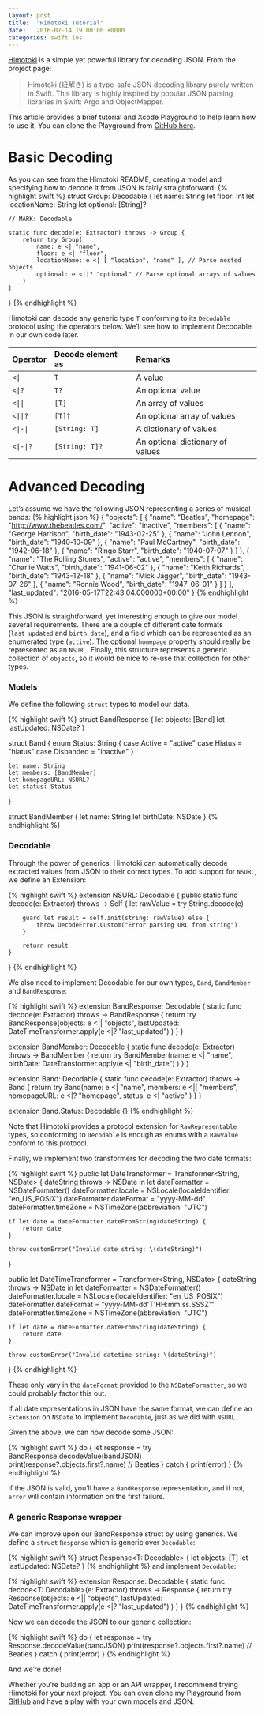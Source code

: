 ```yaml
---
layout: post
title:  "Himotoki Tutorial"
date:   2016-07-14 19:00:00 +0000
categories: swift ios
---
```

[Himotoki](https://github.com/ikesyo/Himotoki) is a simple yet powerful library for decoding JSON. From the project page:

> Himotoki (紐解き) is a type-safe JSON decoding library purely written in Swift. This library is highly inspired by popular JSON parsing libraries in Swift: Argo and ObjectMapper.

This article provides a brief tutorial and Xcode Playground to help learn how to use it. You can clone the Playground from [GitHub here](https://github.com/dcaunt/himotoki-playground).

# Basic Decoding

As you can see from the Himotoki README, creating a model and specifying how to decode it from JSON is fairly straightforward:
{% highlight swift %}
struct Group: Decodable {
    let name: String
    let floor: Int
    let locationName: String
    let optional: [String]?

    // MARK: Decodable

    static func decode(e: Extractor) throws -> Group {
        return try Group(
            name: e <| "name",
            floor: e <| "floor",
            locationName: e <| [ "location", "name" ], // Parse nested objects
            optional: e <||? "optional" // Parse optional arrays of values
        )
    }
}
{% endhighlight %}

Himotoki can decode any generic type `T`  conforming to its `Decodable` protocol using the operators below. We’ll see how to implement Decodable in our own code later.

| Operator                        | Decode element as | Remarks                          |
|:--------------------------------|:------------------|:---------------------------------|
| <code>&lt;&#124;</code>         | `T`               | A value                          |
| <code>&lt;&#124;?</code>        | `T?`              | An optional value                |
| <code>&lt;&#124;&#124;</code>   | `[T]`             | An array of values               |
| <code>&lt;&#124;&#124;?</code>  | `[T]?`            | An optional array of values      |
| <code>&lt;&#124;-&#124;</code>  | `[String: T]`     | A dictionary of values           |
| <code>&lt;&#124;-&#124;?</code> | `[String: T]?`    | An optional dictionary of values |

# Advanced Decoding

Let’s assume we have the following JSON representing a series of musical bands:
{% highlight json %}
{
  "objects": [
    {
      "name": "Beatles",
      "homepage": "http://www.thebeatles.com/",
      "active": "inactive",
      "members": [
        {
          "name": "George Harrison",
          "birth_date": "1943-02-25"
        },
        {
          "name": "John Lennon",
          "birth_date": "1940-10-09"
        },
        {
          "name": "Paul McCartney",
          "birth_date": "1942-06-18"
        },
        {
          "name": "Ringo Starr",
          "birth_date": "1940-07-07"
        }
      ]
    },
    {
      "name": "The Rolling Stones",
      "active": "active",
      "members": [
        {
          "name": "Charlie Watts",
          "birth_date": "1941-06-02"
        },
        {
          "name": "Keith Richards",
          "birth_date": "1943-12-18"
        },
        {
          "name": "Mick Jagger",
          "birth_date": "1943-07-26"
        },
        {
          "name": "Ronnie Wood",
          "birth_date": "1947-06-01"
        }
      ]
    }
  ],
  "last_updated": "2016-05-17T22:43:04.000000+00:00"
}
{% endhighlight %}

This JSON is straightforward, yet interesting enough to give our model several requirements. There are a couple of different date formats (`last_updated` and `birth_date`), and a field which can be represented as an enumerated type (`active`). The optional `homepage` property should really be represented as an `NSURL`. Finally, this structure represents a generic collection of `objects`, so it would be nice to re-use that collection for other types.

### Models

We define the following `struct` types to model our data.

{% highlight swift %}
struct BandResponse {
    let objects: [Band]
    let lastUpdated: NSDate?
}

struct Band {
    enum Status: String {
        case Active = "active"
        case Hiatus = "hiatus"
        case Disbanded = "inactive"
    }

    let name: String
    let members: [BandMember]
    let homepageURL: NSURL?
    let status: Status
}

struct BandMember {
    let name: String
    let birthDate: NSDate
}
{% endhighlight %}

### Decodable

Through the power of generics, Himotoki can automatically decode extracted values from JSON to their correct types. To add support for `NSURL`, we define an Extension:


{% highlight swift %}
extension NSURL: Decodable {
    public static func decode(e: Extractor) throws -> Self {
        let rawValue = try String.decode(e)

        guard let result = self.init(string: rawValue) else {
            throw DecodeError.Custom("Error parsing URL from string")
        }

        return result
    }
}
{% endhighlight %}

We also need to implement Decodable for our own types, `Band`, `BandMember` and `BandResponse`:

{% highlight swift %}
extension BandResponse: Decodable {
    static func decode(e: Extractor) throws -> BandResponse {
        return try BandResponse(objects: e <|| "objects",
            lastUpdated: DateTimeTransformer.apply(e <|? "last_updated")
        )
    }
}

extension BandMember: Decodable {
    static func decode(e: Extractor) throws -> BandMember {
        return try BandMember(name: e <| "name",
            birthDate: DateTransformer.apply(e <| "birth_date")
        )
    }
}

extension Band: Decodable {
    static func decode(e: Extractor) throws -> Band {
        return try Band(name: e <| "name",
            members: e <|| "members",
            homepageURL: e <|? "homepage",
            status: e <| "active"
        )
    }
}

extension Band.Status: Decodable {}
{% endhighlight %}

Note that Himotoki provides a protocol extension for `RawRepresentable` types, so conforming to `Decodable` is enough as enums with a `RawValue` conform to this protocol.

Finally, we implement two transformers for decoding the two date formats:


{% highlight swift %}
public let DateTransformer = Transformer<String, NSDate> { dateString throws -> NSDate in
    let dateFormatter = NSDateFormatter()
    dateFormatter.locale = NSLocale(localeIdentifier: "en_US_POSIX")
    dateFormatter.dateFormat = "yyyy-MM-dd"
    dateFormatter.timeZone = NSTimeZone(abbreviation: "UTC")

    if let date = dateFormatter.dateFromString(dateString) {
        return date
    }

    throw customError("Invalid date string: \(dateString)")
}

public let DateTimeTransformer = Transformer<String, NSDate> { dateString throws -> NSDate in
    let dateFormatter = NSDateFormatter()
    dateFormatter.locale = NSLocale(localeIdentifier: "en_US_POSIX")
    dateFormatter.dateFormat = "yyyy-MM-dd'T'HH:mm:ss.SSSZ'"
    dateFormatter.timeZone = NSTimeZone(abbreviation: "UTC")

    if let date = dateFormatter.dateFromString(dateString) {
        return date
    }

    throw customError("Invalid datetime string: \(dateString)")
}
{% endhighlight %}

These only vary in the `dateFormat` provided to the `NSDateFormatter`, so we could probably factor this out.

If all date representations in JSON have the same format, we can define an `Extension` on `NSDate` to implement `Decodable`, just as we did with `NSURL`.

Given the above, we can now decode some JSON:

{% highlight swift %}
do {
    let response = try BandResponse.decodeValue(bandJSON)
    print(response?.objects.first?.name) // Beatles
} catch {
    print(error)
}
{% endhighlight %}

If the JSON is valid, you’ll have a `BandResponse` representation, and if not, `error` will contain information on the first failure.

### A generic Response wrapper

We can improve upon our BandResponse struct by using generics. We define a `struct` `Response` which is generic over `Decodable`:

{% highlight swift %}
struct Response<T: Decodable> {
    let objects: [T]
    let lastUpdated: NSDate?
}
{% endhighlight %}
and implement `Decodable`:

{% highlight swift %}
extension Response: Decodable {
    static func decode<T: Decodable>(e: Extractor) throws -> Response<T> {
        return try Response<T>(objects: e <|| "objects",
            lastUpdated: DateTimeTransformer.apply(e <|? "last_updated")
        )
    }
}
{% endhighlight %}

Now we can decode the JSON to our generic collection:

{% highlight swift %}
do {
    let response = try Response<Band>.decodeValue(bandJSON)
	print(response?.objects.first?.name) // Beatles
} catch {
    print(error)
}
{% endhighlight %}

And we’re done!

Whether you’re building an app or an API wrapper, I recommend trying Himotoki for your next project. You can even clone my Playground from [GitHub](https://github.com/dcaunt/himotoki-playground) and have a play with your own models and JSON.
